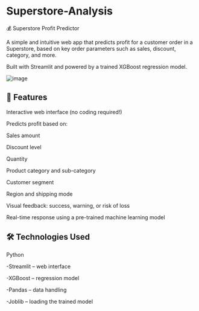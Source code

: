 # Superstore-Analysis

💰 Superstore Profit Predictor

A simple and intuitive web app that predicts profit for a customer order in a Superstore, based on key order parameters such as sales, discount, category, and more.

Built with Streamlit and powered by a trained XGBoost regression model.

![image](https://github.com/user-attachments/assets/61c1176b-3736-411a-a929-4c1604c53528)

## 🚀 Features
Interactive web interface (no coding required!)

Predicts profit based on:

Sales amount

Discount level

Quantity

Product category and sub-category

Customer segment

Region and shipping mode

Visual feedback: success, warning, or risk of loss

Real-time response using a pre-trained machine learning model

## 🛠️ Technologies Used
Python

-Streamlit – web interface

-XGBoost – regression model

-Pandas – data handling

-Joblib – loading the trained model

